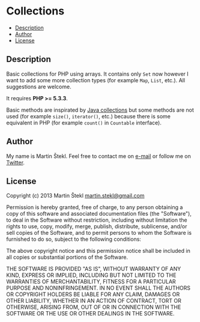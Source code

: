 # Collections

- [Description](#description)
- [Author](#author)
- [License](#license)

## Description

Basic collections for PHP using arrays. It contains only `Set` now however I want to add some more collection types
(for example `Map`, `List`, etc.). All suggestions are welcome.

It requires **PHP >= 5.3.3**.

Basic methods are inspirated by [Java collections](http://docs.oracle.com/javase/6/docs/api/java/util/Collections.html)
but some methods are not used (for example `size()`, `iterator()`, etc.) because there is some equivalent in PHP (for example
`count()` in `Countable` interface).

## Author

My name is Martin Štekl. Feel free to contact me on [e-mail](mailto:martin.stekl@gmail.com)
or follow me on [Twitter](https://twitter.com/stekycz).

## License

Copyright (c) 2013 Martin Štekl <martin.stekl@gmail.com>

Permission is hereby granted, free of charge, to any person
obtaining a copy of this software and associated documentation
files (the "Software"), to deal in the Software without
restriction, including without limitation the rights to use,
copy, modify, merge, publish, distribute, sublicense, and/or sell
copies of the Software, and to permit persons to whom the
Software is furnished to do so, subject to the following
conditions:

The above copyright notice and this permission notice shall be
included in all copies or substantial portions of the Software.

THE SOFTWARE IS PROVIDED "AS IS", WITHOUT WARRANTY OF ANY KIND,
EXPRESS OR IMPLIED, INCLUDING BUT NOT LIMITED TO THE WARRANTIES
OF MERCHANTABILITY, FITNESS FOR A PARTICULAR PURPOSE AND
NONINFRINGEMENT. IN NO EVENT SHALL THE AUTHORS OR COPYRIGHT
HOLDERS BE LIABLE FOR ANY CLAIM, DAMAGES OR OTHER LIABILITY,
WHETHER IN AN ACTION OF CONTRACT, TORT OR OTHERWISE, ARISING
FROM, OUT OF OR IN CONNECTION WITH THE SOFTWARE OR THE USE OR
OTHER DEALINGS IN THE SOFTWARE.

